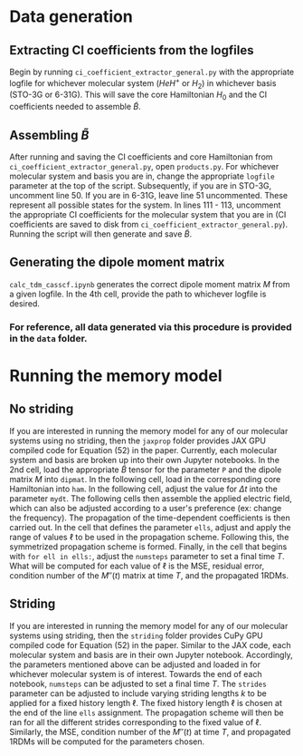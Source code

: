 # Data generation


## Extracting CI coefficients from the logfiles
Begin by running `ci_coefficient_extractor_general.py` with the appropriate logfile for whichever molecular system ($HeH^{+}$ or $H_2$) in whichever basis (STO-3G or 6-31G). This will save the core Hamiltonian $H_0$ and the CI coefficients needed to assemble $\widetilde{B}$.

## Assembling $\widetilde{B}$
After running and saving the CI coefficients and core Hamiltonian from  `ci_coefficient_extractor_general.py`, open `products.py`. For whichever molecular system and basis you are in, change the appropriate ```logfile``` parameter at the top of the script. Subsequently, if you are in STO-3G, uncomment line 50. If you are in 6-31G, leave line 51 uncommented. These represent all possible states for the system. In lines 111 - 113, uncomment the appropriate CI coefficients for the molecular system that you are in (CI coefficients are saved to disk from `ci_coefficient_extractor_general.py`). Running the script will then generate and save $\widetilde{B}$.

## Generating the dipole moment matrix
`calc_tdm_casscf.ipynb` generates the correct dipole moment matrix $M$ from a given logfile. In the 4th cell, provide the path to whichever logfile is desired.

### For reference, all data generated via this procedure is provided in the `data` folder.


# Running the memory model


## No striding
If you are interested in running the memory model for any of our molecular systems using no striding, then the `jaxprop` folder provides JAX GPU compiled code for Equation (52) in the paper. Currently, each molecular system and basis are broken up into their own Jupyter notebooks. In the 2nd cell, load the appropriate $\widetilde{B}$ tensor for the parameter `P` and the dipole matrix $M$ into `dipmat`. In the following cell, load in the corresponding core Hamiltonian into `ham`. In the following cell, adjust the value for $\Delta t$ into the parameter `mydt`. The following cells then assemble the applied electric field, which can also be adjusted according to a user's preference (ex: change the frequency). The propagation of the time-dependent coefficients is then carried out. In the cell that defines the parameter `ells`, adjust and apply the range of values $\ell$ to be used in the propagation scheme. Following this, the symmetrized propagation scheme is formed. Finally, in the cell that begins with `for ell in ells:`, adjust the `numsteps` parameter to set a final time $T$. What will be computed for each value of $\ell$ is the MSE, residual error, condition number of the $M''(t)$ matrix at time $T$, and the propagated 1RDMs.

## Striding
If you are interested in running the memory model for any of our molecular systems using striding, then the `striding` folder provides CuPy GPU compiled code for Equation (52) in the paper. Similar to the JAX code, each molecular system and basis are in their own Jupyter notebook. Accordingly, the parameters mentioned above can be adjusted and loaded in for whichever molecular system is of interest. Towards the end of each notebook, `numsteps` can be adjusted to set a final time $T$. The `strides` parameter can be adjusted to include varying striding lengths $k$ to be applied for a fixed history length $\ell$. The fixed history length $\ell$ is chosen at the end of the line `ells` assignment. The propagation scheme will then be ran for all the different strides corresponding to the fixed value of $\ell$. Similarly, the MSE, condition number of the $M''(t)$ at time $T$, and propagated 1RDMs will be computed for the parameters chosen.
